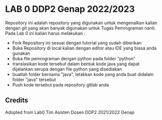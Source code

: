 # LAB 0 DDP2 Genap 2022/2023

Repository ini adalah repository yang digunakan untuk mengenalkan kalian dengan git yang akan banyak digunakan untuk Tugas Pemrograman nanti. Pada Lab 0 ini kalian harus melakukan :

- Fork Repository ini sesuai dengan tutorial yang sudah diberikan 
- Buka Repository di local kalian dengan editor atau IDE yang biasa anda gunakan
- Buka file pemrograman dengan python pada folder "python" 
- translasikan kode tersebut dalam bentuk kode java yang dapat dijalankan serupa dengan file python yang disediakan
- buatlah folder bernama "java", letakkan kode yang anda buat didalam folder "java" tersebut
- Push kode tersebut pada repository gitlab anda

## Credits

Adopted from Lab0 Tim Asisten Dosen DDP2 2021/2022 Genap
